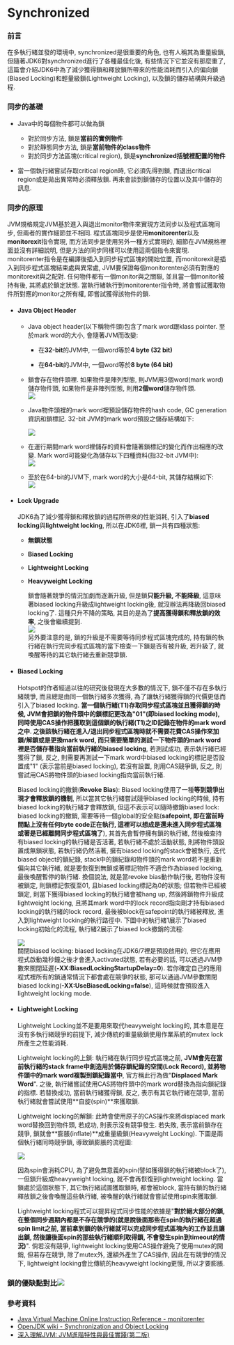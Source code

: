 # Synchronized

### 前言

在多執行緒並發的環境中, synchronized是很重要的角色, 也有人稱其為重量級鎖, 但隨著JDK6對synchronized進行了各種最佳化後, 有些情況下它並沒有那麼重了, 這篇會介紹JDK6中為了減少獲得鎖和釋放鎖所帶來的性能消耗而引入的偏向鎖\(Biased Locking\)和輕量級鎖\(Lightweight Locking\), 以及鎖的儲存結構與升級過程.

### 同步的基礎

* Java中的每個物件都可以做為鎖

  * 對於同步方法, 鎖是**當前的實例物件**
  * 對於靜態同步方法, 鎖是**當前物件的class物件**
  * 對於同步方法區塊\(critical region\), 鎖是**synchronized括號裡配置的物件**



* 當一個執行緒嘗試存取critical region時, 它必須先得到鎖, 而退出critical region或是拋出異常時必須釋放鎖. 再來會談到鎖儲存的位置以及其中儲存的訊息.

### 同步的原理

JVM規格規定JVM基於進入與退出monitor物件來實現方法同步以及程式區塊同步, 但兩者的實作細節並不相同. 程式區塊同步是使用**monitorenter**以及**monitorexit**指令實現, 而方法同步是使用另外一種方式實現的, 細節在JVM規格裡面並沒有詳細說明, 但是方法的同步同樣可以使用這兩個指令來實現. monitorenter指令是在編譯後插入到同步程式區塊的開始位置, 而monitorexit是插入到同步程式區塊結束處與異常處, JVM要保證每個monitorenter必須有對應的monitorexit與之配對. 任何物件都有一個monitor與之關聯, 並且當一個monitor被持有後, 其將處於鎖定狀態. 當執行緒執行到monitorenter指令時, 將會嘗試獲取物件所對應的monitor之所有權, 即嘗試獲得該物件的鎖.

* #### Java Object Header

  * Java object header\(以下稱物件頭\)包含了mark word跟klass pointer. 至於mark word的大小, 會隨著JVM而改變:

    * 在**32-bit**的JVM中, 一個word等於**4 byte \(32 bit\)**

    * 在**64-bit**的JVM中, 一個word等於**8 byte \(64 bit\)**

  * 鎖會存在物件頭裡. 如果物件是陣列型態, 則JVM用3個word\(mark word\)儲存物件頭, 如果物件是非陣列型態, 則用**2個word**儲存物件頭.  
    ![](/assets/jmm-89.png)

  * Java物件頭裡的mark word裡預設儲存物件的hash code, GC generation資訊和鎖標記. 32-bit JVM的mark word預設之儲存結構如下:

    ![](/assets/jmm-90.png)

  * 在運行期間mark word裡儲存的資料會隨著鎖標記的變化而作出相應的改變. Mark word可能變化為儲存以下四種資料\(指32-bit JVM中\):  
    ![](/assets/jmm-91.png)

  * 至於在64-bit的JVM下, mark word的大小是64-bit, 其儲存結構如下:  
    ![](/assets/jmm-92.png)
* #### Lock Upgrade

  JDK6為了減少獲得鎖和釋放鎖的過程所帶來的性能消耗, 引入了**biased locking**與**lightweight locking**, 所以在JDK6裡, 鎖一共有四種狀態:

  * **無鎖狀態**

  * **Biased Locking**

  * **Lightweight Locking**

  * **Heavyweight Locking**

    鎖會隨著競爭的情況加劇而逐漸升級, 但是鎖**只能升級, 不能降級**, 這意味著biased locking升級成lightweight locking後, 就沒辦法再降級回biased locking了. 這種只升不降的策略, 其目的是為了**提高獲得鎖和釋放鎖的效率**, 之後會繼續提到.  
    ![](/assets/jmm-93.png)  
    另外要注意的是, 鎖的升級是不需要等待同步程式區塊完成的, 持有鎖的執行緒在執行完同步程式區塊的當下檢查一下鎖是否有被升級, 若升級了, 就喚醒等待的其它執行緒去重新競爭鎖.

* #### Biased Locking

  Hotspot的作者經過以往的研究後發現在大多數的情況下, 鎖不僅不存在多執行緒競爭, 而且總是由同一個執行緒多次獲得, 為了讓執行緒獲得鎖的代價更低而引入了biased locking. **當一個執行緒\(T1\)存取同步程式區塊並且獲得鎖的時候, JVM會把鎖的物件頭中的鎖標記更改為"01"\(即biased locking mode\), 同時使用CAS操作把獲取到這個鎖的執行緒\(T1\)之ID記錄在物件的mark word之中. 之後該執行緒在進入/退出同步程式區塊時就不需要花費CAS操作來加鎖/解鎖或是更換mark word, 而只需要簡單的測試一下物件頭的mark word裡是否儲存著指向當前執行緒的biased locking**, 若測試成功, 表示執行緒已經獲得了鎖, 反之, 則需要再測試一下mark word中biased locking的標記是否設置成"1" \(表示當前是biased locking\), 若沒有設置, 則用CAS競爭鎖, 反之, 則嘗試用CAS將物件頭的biased locking指向當前執行緒.

  Biased locking的撤銷\(**Revoke Bias**\): Biased locking使用了一種**等到競爭出現才會釋放鎖的機制**, 所以當其它執行緒嘗試競爭biased locking的時候, 持有biased locking的執行緒才會釋放鎖, 但這不表示可以隨時撤銷biased lock: biased locking的撤銷, 需要等待一個global的安全點\(**safepoint, 即在當前時間點上沒有任何byte code正在執行, 這裡可以想成是還未進入同步程式區塊或著是已經離開同步程式區塊了**\), 其首先會暫停擁有鎖的執行緒, 然後檢查持有biased locking的執行緒是否活著, 若執行緒不處於活動狀態, 則將物件頭設置成無鎖狀態, 若執行緒仍然活著, 擁有biased locking的stack會被執行, 迭代biased object的鎖紀錄, stack中的鎖紀錄和物件頭的mark word若不是重新偏向其它執行緒, 就是要恢復到無鎖或著標記物件不適合作為biased locking, 最後喚醒暫停的執行緒. 換個說法, 就是當revoke bias動作執行後, 若物件沒有被鎖定, 則鎖標記恢復至01, 且biased locking標記為0的狀態; 但若物件已經被鎖定, 則當下獲得biased locking的執行緒會被hang up, 然後將鎖物件升級成lightweight locking, 且將其mark word中的lock record指向剛才持有biased locking的執行緒的lock record, 最後被block在safepoint的執行緒被釋放, 進入到lightweight locking的執行路徑中. 下圖中的執行緒1展示了biased locking初始化的流程, 執行緒2展示了biased lock撤銷的流程:

  ![](/assets/jmm-94.png)  
  關閉biased locking: biased locking在JDK6/7裡是預設啟用的, 但它在應用程式啟動幾秒鐘之後才會進入activated狀態, 若有必要的話, 可以透過JVM參數來關閉延遲\(**-XX:BiasedLockingStartupDelay=0**\). 若你確定自己的應用程式裡所有的鎖通常情況下都會處在競爭的狀態, 那可以通過JVM參數關閉biased locking\(**-XX:UseBiasedLocking=false**\), 這時候就會預設進入lightweight locking mode.

* #### Lightweight Locking

  Lightweight Locking並不是要用來取代heavyweight locking的, 其本意是在沒有多執行緒競爭的前提下, 減少傳統的重量級鎖使用作業系統的mutex lock所產生之性能消耗.

  Lightweight locking的上鎖: 執行緒在執行同步程式區塊之前, **JVM會先在當前執行緒的stack frame中創造用於儲存鎖紀錄的空間\(Lock Record\), 並將物件頭中的mark word複製到鎖紀錄當中**, 官方稱此行為做"**Displaced Mark Word**". 之後, 執行緒嘗試使用CAS將物件頭中的mark word替換為指向鎖紀錄的指標. 若替換成功, 當前執行緒獲得鎖, 反之, 表示有其它執行緒在競爭, 當前執行緒就會嘗試使用**自旋\(spin\)**來獲取鎖.

  Lightweight locking的解鎖: 此時會使用原子的CAS操作來將displaced mark word替換回到物件頭, 若成功, 則表示沒有競爭發生. 若失敗, 表示當前鎖存在競爭, 鎖就會**膨脹\(inflate\)**成重量級鎖\(Heavyweight Locking\). 下圖是兩個執行緒同時競爭鎖, 導致鎖膨脹的流程圖:

  ![](/assets/jmm-95.png)

  因為spin會消耗CPU, 為了避免無意義的spin\(譬如獲得鎖的執行緒被block了\), 一但鎖升級成heavyweight locking, 就不會再恢復到lightweight locking. 當鎖處於這個狀態下, 其它執行緒試圖獲取鎖時, 都會被block, 當持有鎖的執行緒釋放鎖之後會喚醒這些執行緒, 被喚醒的執行緒就會嘗試使用spin來獲取鎖.

  Lightweight locking程式可以提昇程式同步性能的依據是"**對於絕大部分的鎖, 在整個同步週期內都是不存在競爭的\(就是說後面那些在spin的執行緒在超過spin limit之前, 當前拿到鎖的執行緒就可以完成同步程式區塊內的工作並且讓出鎖, 然後讓後面spin的那些執行緒順利取得鎖, 不會發生spin到timeout的情況\)**". 倘若沒有競爭, lightweight locking使用CAS操作避免了使用mutex的開銷, 但若存在競爭, 除了mutex外, 還額外產生了CAS操作, 因此在有競爭的情況下, lightweight locking會比傳統的heavyweight locking更慢, 所以才要膨脹.

### 鎖的優缺點對比![](/assets/jmm-96.png)

### 參考資料

* [Java Virtual Machine Online Instruction Reference - monitorenter](https://cs.au.dk/~mis/dOvs/jvmspec/ref--44.html)
* [OpenJDK wiki - Synchronization and Object Locking](https://wiki.openjdk.java.net/display/HotSpot/Synchronization)  
* [深入理解JVM: JVM進階特性與最佳實踐\(第二版\)](https://www.tenlong.com.tw/products/9787111421900)



